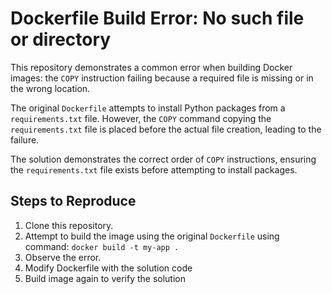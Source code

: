 # Dockerfile Build Error: No such file or directory

This repository demonstrates a common error when building Docker images: the `COPY` instruction failing because a required file is missing or in the wrong location. 

The original `Dockerfile` attempts to install Python packages from a `requirements.txt` file. However, the `COPY` command copying the `requirements.txt` file is placed before the actual file creation, leading to the failure.

The solution demonstrates the correct order of `COPY` instructions, ensuring the `requirements.txt` file exists before attempting to install packages.

## Steps to Reproduce
1. Clone this repository.
2. Attempt to build the image using the original `Dockerfile` using command: `docker build -t my-app .`
3. Observe the error. 
4. Modify Dockerfile with the solution code
5. Build image again to verify the solution
